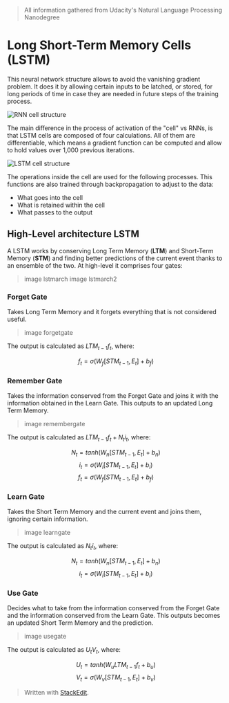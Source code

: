 > All information gathered from Udacity's Natural Language Processing Nanodegree

# Long Short-Term Memory Cells (LSTM)

This neural network structure allows to avoid the vanishing gradient problem. It does it by allowing certain inputs to be latched, or stored, for long periods of time in case they are needed in future steps of the training process.

![RNN cell structure](https://raw.githubusercontent.com/euphonie/study-notes/master/Computer%20Science/Theory/Natural%20Language%20Processing/RNNs/lstm1.png)

The main difference in the process of activation of the "cell" vs RNNs, is that LSTM cells are composed of four calculations. All of them are differentiable, which means a gradient function can be computed and allow to hold values over 1,000 previous iterations.

![LSTM cell structure](https://raw.githubusercontent.com/euphonie/study-notes/master/Computer%20Science/Theory/Natural%20Language%20Processing/RNNs/lstm2.png)

The operations inside the cell are used for the following processes. This functions are also trained through backpropagation to adjust to the data:
- What goes into the cell
- What is retained within the cell
- What passes to the output

## High-Level architecture LSTM

A LSTM works by conserving Long Term Memory (**LTM**) and Short-Term Memory (**STM**) and finding better predictions of the current event thanks to an ensemble of the two. At high-level it comprises four gates: 

> image lstmarch
> image lstmarch2


### Forget Gate
Takes Long Term Memory and it forgets everything that is not considered useful.

> image forgetgate

The output is calculated as $LTM_{t-1}f_t$, where:

$$
f_t = \sigma(W_f[STM_{t-1}, E_t] + b_f)
$$

### Remember Gate
Takes the information conserved from the Forget Gate and joins it with the information obtained in the Learn Gate. This outputs to an updated Long Term Memory.

> image remembergate

The output is calculated as $LTM_{t-1}f_t + N_ti_t$, where: 

$$
N_t = tanh(W_n[STM_{t-1}, E_t] + b_n)
$$
$$
i_t = \sigma(W_i[STM_{t-1}, E_t] + b_i)
$$
$$
f_t = \sigma(W_f[STM_{t-1}, E_t] + b_f)
$$

### Learn Gate
Takes the Short Term Memory and the current event and joins them, ignoring certain information.

> image learngate

The output is calculated as $N_ti_t$, where: 

$$
N_t = tanh(W_n[STM_{t-1}, E_t] + b_n)
$$
$$
i_t = \sigma(W_i[STM_{t-1}, E_t] + b_i)
$$


### Use Gate
Decides what to take from the information conserved from the Forget Gate and the information conserved from the Learn Gate. This outputs becomes an updated Short Term Memory and the prediction.

> image usegate

The output is calculated as $U_tV_t$, where:

$$
U_t = tanh(W_uLTM_{t-1}f_t + b_u)
$$
$$
V_t = \sigma(W_v[STM_{t-1}, E_t] + b_v)
$$



> Written with [StackEdit](https://stackedit.io/).
<!--stackedit_data:
eyJoaXN0b3J5IjpbODI4MzAzOTUsMzY5NjkwNDg2LC0xMTY1Mj
A2NDAsMTQxNjM0MzE4OSwxNzQyODQ3MDgxLDE5MDE1MTczMjUs
MTYxMjczMTY2OSw3MTQzMjg1MTVdfQ==
-->